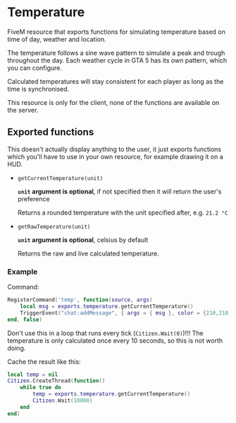 # Temperature
FiveM resource that exports functions for simulating temperature based on time of day, weather and location.

The temperature follows a sine wave pattern to simulate a peak and trough throughout the day. Each weather cycle in GTA 5 has its own pattern, which you can configure.

Calculated temperatures will stay consistent for each player as long as the time is synchronised.

This resource is only for the client, none of the functions are available on the server.

## Exported functions

This doesn't actually display anything to the user, it just exports functions which you'll have to use in your own resource, for example drawing it on a HUD.

* `getCurrentTemperature(unit)`

    **`unit` argument is optional**, if not specified then it will return the user's preference

    Returns a rounded temperature with the unit specified after, e.g. `21.2 °C`

* `getRawTemperature(unit)`

    **`unit` argument is optional**, celsius by default

    Returns the raw and live calculated temperature.

### Example

Command:
```lua
RegisterCommand('temp', function(source, args)
    local msg = exports.temperature.getCurrentTemperature()
    TriggerEvent("chat:addMessage", { args = { msg }, color = {210,210,210} })
end, false)
```

Don't use this in a loop that runs every tick (`Citizen.Wait(0)`)!!! The temperature is only calculated once every 10 seconds, so this is not worth doing. 

Cache the result like this:

```lua
local temp = nil
Citizen.CreateThread(function()
    while true do
        temp = exports.temperature.getCurrentTemperature()
        Citizen.Wait(10000)
    end
end)
```
